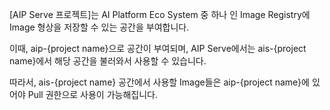[AIP Serve 프로젝트]는 AI Platform Eco System 중 하나 인 Image Registry에 Image 형상을 저장할 수 있는 공간을 부여합니다.

이때, aip-{project name}으로 공간이 부여되며, AIP Serve에서는 ais-{project name}에서 해당 공간을 불러와서 사용할 수 있습니다.



따라서, ais-{project name} 공간에서 사용할 Image들은 aip-{project name}에 있어야 Pull 권한으로 사용이 가능해집니다.
